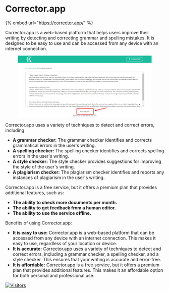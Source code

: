 # Corrector.app

{% embed url="https://corrector.app/" %}

Corrector.app is a web-based platform that helps users improve their writing by detecting and correcting grammar and spelling mistakes. It is designed to be easy to use and can be accessed from any device with an internet connection.

<figure><img src="../.gitbook/assets/corrector.webp" alt="" width="563"><figcaption></figcaption></figure>

Corrector.app uses a variety of techniques to detect and correct errors, including:

* **A grammar checker:** The grammar checker identifies and corrects grammatical errors in the user's writing.
* **A spelling checker:** The spelling checker identifies and corrects spelling errors in the user's writing.
* **A style checker:** The style checker provides suggestions for improving the style of the user's writing.
* **A plagiarism checker:** The plagiarism checker identifies and reports any instances of plagiarism in the user's writing.

Corrector.app is a free service, but it offers a premium plan that provides additional features, such as:

* **The ability to check more documents per month.**
* **The ability to get feedback from a human editor.**
* **The ability to use the service offline.**

Benefits of using Corrector.app:

* **It is easy to use:** Corrector.app is a web-based platform that can be accessed from any device with an internet connection. This makes it easy to use, regardless of your location or device.
* **It is accurate:** Corrector.app uses a variety of techniques to detect and correct errors, including a grammar checker, a spelling checker, and a style checker. This ensures that your writing is accurate and error-free.
* **It is affordable:** Corrector.app is a free service, but it offers a premium plan that provides additional features. This makes it an affordable option for both personal and professional use.

[![Visitors](https://api.visitorbadge.io/api/visitors?path=https%3A%2F%2Fgithub.com%2Fdrshahizan\&labelColor=%23697689\&countColor=%23555555\&style=plastic)](https://visitorbadge.io/status?path=https%3A%2F%2Fgithub.com%2Fdrshahizan)
